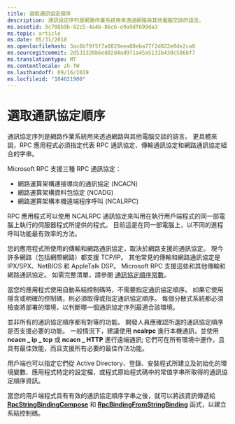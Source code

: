 ```yaml
---
title: 選取通訊協定順序
description: 通訊協定序列是網路作業系統用來透過網路與其他電腦交談的語言。
ms.assetid: 9c788b9b-82c5-4a4b-86c6-e9a9df699da3
ms.topic: article
ms.date: 05/31/2018
ms.openlocfilehash: 3ac6b79f5f7a0829eea88eba77f2d022e8de2ca8
ms.sourcegitcommit: 2d531328b6ed82d4ad971a45a5131b430c5866f7
ms.translationtype: MT
ms.contentlocale: zh-TW
ms.lasthandoff: 09/16/2019
ms.locfileid: "104021900"
---
```

# <a name="selecting-a-protocol-sequence"></a>選取通訊協定順序

通訊協定序列是網路作業系統用來透過網路與其他電腦交談的語言。 更具體來說，RPC 應用程式必須指定代表 RPC 通訊協定、傳輸通訊協定和網路通訊協定組合的字串。

Microsoft RPC 支援三種 RPC 通訊協定：

-   網路運算架構連接導向的通訊協定 (NCACN) 
-   網路運算架構資料包協定 (NCADG) 
-   網路運算架構本機遠端程序呼叫 (NCALRPC) 

RPC 應用程式可以使用 NCALRPC 通訊協定來叫用在執行用戶端程式的同一部電腦上執行的伺服器程式所提供的程式。 目前這是在同一部電腦上，以不同的進程呼叫功能最有效率的方法。

您的應用程式所使用的傳輸和網路通訊協定，取決於網路支援的通訊協定。 現今許多網路（包括網際網路）都支援 TCP/IP。 其他常見的傳輸和網路通訊協定是 IPX/SPX、NetBIOS 和 AppleTalk DSP。 Microsoft RPC 支援這些和其他傳輸和網路通訊協定。 如需完整清單，請參閱 [通訊協定順序常數](protocol-sequence-constants.md)。

當您的應用程式使用自動系結控制碼時，不需要指定通訊協定順序。 如果它使用隱含或明確的控制碼，則必須取得或指定通訊協定順序。 每個分散式系統都必須檢查將部署的環境，以判斷哪一個通訊協定序列最適合該環境。

並非所有的通訊協定順序都有對等的功能。 開發人員應確認所選的通訊協定順序是否支援必要的功能。 一般情況下，建議使用 **ncalrpc** 進行本機通訊，並使用 **ncacn \_ ip \_ tcp** 或 **ncacn \_ HTTP** 進行遠端通訊; 它們可在所有環境中運作，且具有最佳效能，而且支援所有必要的最佳作法功能。

用戶端也可以指定它們從 Active Directory、登錄、安裝程式所建立及初始化的環境變數、應用程式特定的設定檔，或程式原始程式碼中的常值字串所取得的通訊協定順序資訊。

當您的用戶端程式具有有效的通訊協定順序字串之後，就可以將該資訊傳遞給 [**RpcStringBindingCompose**](/windows/desktop/api/Rpcdce/nf-rpcdce-rpcstringbindingcompose) 和 [**RpcBindingFromStringBinding**](/windows/desktop/api/Rpcdce/nf-rpcdce-rpcbindingfromstringbinding) 函式，以建立系結控制碼。

 

 





